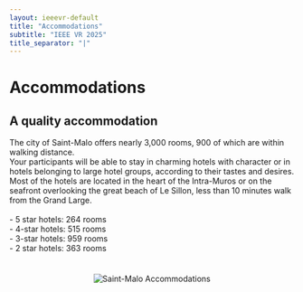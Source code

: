```yaml
---
layout: ieeevr-default
title: "Accommodations"
subtitle: "IEEE VR 2025"
title_separator: "|"
---
```

<div>
    <h1>Accommodations</h1>
    <h2>A quality accommodation</h2>
    <p>
      The city of Saint-Malo offers nearly 3,000 rooms, 900 of which are within walking distance. <br>
      Your participants will be able to stay in charming hotels with character or in hotels belonging to large hotel groups, according to their tastes and desires. Most of the hotels are located in the heart of the Intra-Muros or on the seafront overlooking the great beach of Le Sillon, less than 10 minutes walk from the Grand Large.<br><br>
    - 5 star hotels: 264 rooms<br>
    - 4-star hotels: 515 rooms<br>
    - 3-star hotels: 959 rooms<br>
    - 2 star hotels: 363 rooms<br><br>
    </p>
    <div style="text-align: center; margin-top: 20px;">
        <img src="{{ '/assets/images/Screenshot_accommodations.png.jpg' | relative_url }}" alt="Saint-Malo Accommodations" style="max-width: 100%; height: auto;">
    </div>
</div>
